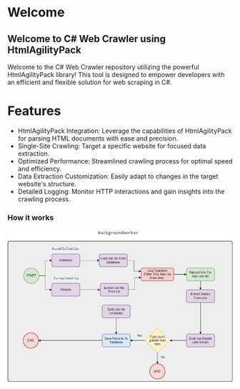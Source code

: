 # Welcome

## Welcome to C# Web Crawler using HtmlAgilityPack
Welcome to the C# Web Crawler repository utilizing the powerful HtmlAgilityPack library! This tool is designed to empower developers with an efficient and flexible solution for web scraping in C#.

# Features
* HtmlAgilityPack Integration: Leverage the capabilities of HtmlAgilityPack for parsing HTML documents with ease and precision.
* Single-Site Crawling: Target a specific website for focused data extraction.
* Optimized Performance: Streamlined crawling process for optimal speed and efficiency.
* Data Extraction Customization: Easily adapt to changes in the target website's structure.
* Detailed Logging: Monitor HTTP interactions and gain insights into the crawling process.

### How it works
![Design](https://github.com/redolf250/JobsCrawler/blob/master/diagram.png)
